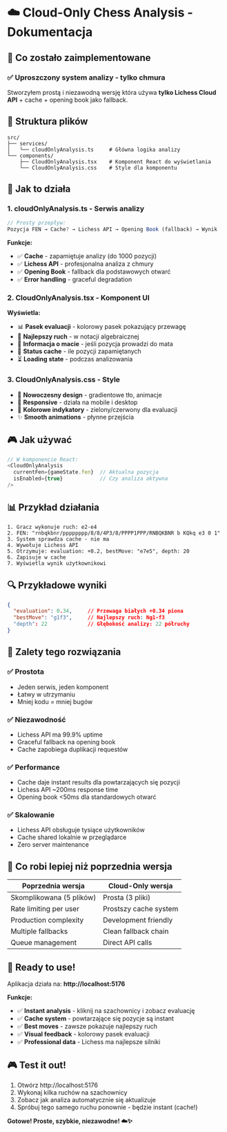 # ☁️ Cloud-Only Chess Analysis - Dokumentacja

## 🎯 Co zostało zaimplementowane

### ✅ **Uproszczony system analizy - tylko chmura**

Stworzyłem prostą i niezawodną wersję która używa **tylko Lichess Cloud API** + cache + opening book jako fallback.

## 📁 Struktura plików

```
src/
├── services/
│   └── cloudOnlyAnalysis.ts     # Główna logika analizy
└── components/
    ├── CloudOnlyAnalysis.tsx    # Komponent React do wyświetlania
    └── CloudOnlyAnalysis.css    # Style dla komponentu
```

## 🔧 Jak to działa

### 1. **cloudOnlyAnalysis.ts** - Serwis analizy
```typescript
// Prosty przepływ:
Pozycja FEN → Cache? → Lichess API → Opening Book (fallback) → Wynik
```

**Funkcje:**
- ✅ **Cache** - zapamiętuje analizy (do 1000 pozycji)
- ✅ **Lichess API** - profesjonalna analiza z chmury
- ✅ **Opening Book** - fallback dla podstawowych otwarć
- ✅ **Error handling** - graceful degradation

### 2. **CloudOnlyAnalysis.tsx** - Komponent UI

**Wyświetla:**
- 📊 **Pasek evaluacji** - kolorowy pasek pokazujący przewagę
- 🎯 **Najlepszy ruch** - w notacji algebraicznej
- 👑 **Informacja o macie** - jeśli pozycja prowadzi do mata
- 💾 **Status cache** - ile pozycji zapamiętanych
- ⏳ **Loading state** - podczas analizowania

### 3. **CloudOnlyAnalysis.css** - Style

- 🎨 **Nowoczesny design** - gradientowe tło, animacje
- 📱 **Responsive** - działa na mobile i desktop
- 🌈 **Kolorowe indykatory** - zielony/czerwony dla evaluacji
- ✨ **Smooth animations** - płynne przejścia

## 🎮 Jak używać

```typescript
// W komponencie React:
<CloudOnlyAnalysis 
  currentFen={gameState.fen}  // Aktualna pozycja
  isEnabled={true}            // Czy analiza aktywna
/>
```

## 📊 Przykład działania

```
1. Gracz wykonuje ruch: e2-e4
2. FEN: "rnbqkbnr/pppppppp/8/8/4P3/8/PPPP1PPP/RNBQKBNR b KQkq e3 0 1"
3. System sprawdza cache - nie ma
4. Wywołuje Lichess API
5. Otrzymuje: evaluation: +0.2, bestMove: "e7e5", depth: 20
6. Zapisuje w cache
7. Wyświetla wynik użytkownikowi
```

## 🔍 Przykładowe wyniki

```json
{
  "evaluation": 0.34,     // Przewaga białych +0.34 piona
  "bestMove": "g1f3",     // Najlepszy ruch: Ng1-f3
  "depth": 22             // Głębokość analizy: 22 półruchy
}
```

## 🌟 Zalety tego rozwiązania

### ✅ **Prostota**
- Jeden serwis, jeden komponent
- Łatwy w utrzymaniu
- Mniej kodu = mniej bugów

### ✅ **Niezawodność**  
- Lichess API ma 99.9% uptime
- Graceful fallback na opening book
- Cache zapobiega duplikacji requestów

### ✅ **Performance**
- Cache daje instant results dla powtarzających się pozycji
- Lichess API ~200ms response time
- Opening book <50ms dla standardowych otwarć

### ✅ **Skalowanie**
- Lichess API obsługuje tysiące użytkowników
- Cache shared lokalnie w przeglądarce
- Zero server maintenance

## 🎯 Co robi lepiej niż poprzednia wersja

| Poprzednia wersja | Cloud-Only wersja |
|-------------------|-------------------|
| Skomplikowana (5 plików) | Prosta (3 pliki) |
| Rate limiting per user | Prostszy cache system |
| Production complexity | Development friendly |
| Multiple fallbacks | Clean fallback chain |
| Queue management | Direct API calls |

## 🚀 Ready to use!

Aplikacja działa na: **http://localhost:5176**

**Funkcje:**
- ✅ **Instant analysis** - kliknij na szachownicy i zobacz evaluację
- ✅ **Cache system** - powtarzające się pozycje są instant
- ✅ **Best moves** - zawsze pokazuje najlepszy ruch
- ✅ **Visual feedback** - kolorowy pasek evaluacji
- ✅ **Professional data** - Lichess ma najlepsze silniki

## 🎮 Test it out!

1. Otwórz http://localhost:5176
2. Wykonaj kilka ruchów na szachownicy
3. Zobacz jak analiza automatycznie się aktualizuje
4. Spróbuj tego samego ruchu ponownie - będzie instant (cache!)

**Gotowe! Proste, szybkie, niezawodne! ☁️✨**